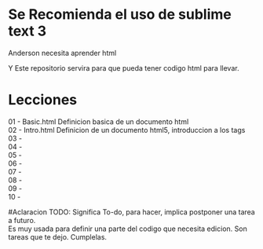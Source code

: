 # Se Recomienda el uso de sublime text 3
Anderson necesita aprender html

Y Este repositorio servira para que pueda tener codigo html para llevar.

# Lecciones
01 - Basic.html Definicion basica de un documento html  
02 - Intro.html Definicion de un documento html5, introduccion a los tags  
03 -  
04 -  
05 -  
06 -  
07 -  
08 -  
09 -  
10 -  

#Aclaracion
TODO: Significa To-do, para hacer, implica postponer una tarea a futuro.  
Es muy usada para definir una parte del codigo que necesita edicion.
Son tareas que te dejo. Cumplelas.
